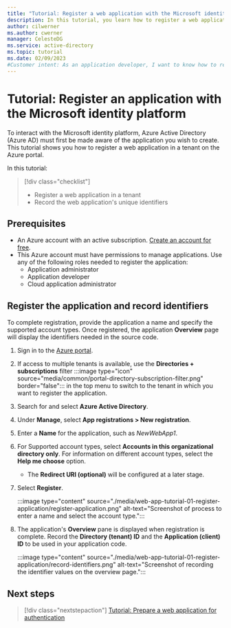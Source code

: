```yaml
---
title: "Tutorial: Register a web application with the Microsoft identity platform"
description: In this tutorial, you learn how to register a web application with the Microsoft identity platform.
author: cilwerner
ms.author: cwerner
manager: CelesteDG
ms.service: active-directory
ms.topic: tutorial
ms.date: 02/09/2023
#Customer intent: As an application developer, I want to know how to register my application with the Microsoft identity platform so that the security token service can issue access tokens to client applications that request them.
---
```


# Tutorial: Register an application with the Microsoft identity platform

To interact with the Microsoft identity platform, Azure Active Directory (Azure AD) must first be made aware of the application you wish to create. This tutorial shows you how to register a web application in a tenant on the Azure portal.

In this tutorial:

> [!div class="checklist"]
> * Register a web application in a tenant
> * Record the web application's unique identifiers

## Prerequisites

* An Azure account with an active subscription. [Create an account for free](https://azure.microsoft.com/free/).
* This Azure account must have permissions to manage applications. Use any of the following roles needed to register the application:
  * Application administrator
  * Application developer
  * Cloud application administrator

## Register the application and record identifiers

To complete registration, provide the application a name and specify the supported account types. Once registered, the application **Overview** page will display the identifiers needed in the source code.

1. Sign in to the [Azure portal](https://portal.azure.com/).
1. If access to multiple tenants is available, use the **Directories + subscriptions** filter :::image type="icon" source="media/common/portal-directory-subscription-filter.png" border="false"::: in the top menu to switch to the tenant in which you want to register the application. 
1. Search for and select **Azure Active Directory**.
1. Under **Manage**, select **App registrations > New registration**.
1. Enter a **Name** for the application, such as *NewWebApp1*.
1. For Supported account types, select **Accounts in this organizational directory only**. For information on different account types, select the **Help me choose** option.
    - The **Redirect URI (optional)** will be configured at a later stage.
1. Select **Register**.

    :::image type="content" source="./media/web-app-tutorial-01-register-application/register-application.png" alt-text="Screenshot of process to enter a name and select the account type.":::

1. The application's **Overview** pane is displayed when registration is complete. Record the **Directory (tenant) ID** and the **Application (client) ID** to be used in your application code.

    :::image type="content" source="./media/web-app-tutorial-01-register-application/record-identifiers.png" alt-text="Screenshot of recording the identifier values on the overview page.":::

## Next steps

> [!div class="nextstepaction"]
> [Tutorial: Prepare a web application for authentication](web-app-tutorial-02-prepare-application.md)
